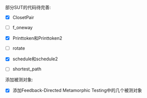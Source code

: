 部分SUT的代码待完善:

- [x] ClosetPair
- [ ] f_oneway
- [x] Printtoken和Printtoken2
- [ ] rotate
- [x] schedule和schedule2
- [ ] shortest_path


添加被测对象:

- [x] 添加Feedback-Directed Metamorphic Testing中的几个被测对象
